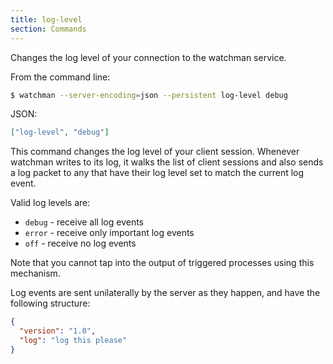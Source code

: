 ```yaml
---
title: log-level
section: Commands
---
```


Changes the log level of your connection to the watchman service.

From the command line:

~~~bash
$ watchman --server-encoding=json --persistent log-level debug
~~~

JSON:

~~~json
["log-level", "debug"]
~~~

This command changes the log level of your client session.  Whenever watchman
writes to its log, it walks the list of client sessions and also sends a log
packet to any that have their log level set to match the current log event.

Valid log levels are:

 * `debug` - receive all log events
 * `error` - receive only important log events
 * `off`   - receive no log events

Note that you cannot tap into the output of triggered processes using this
mechanism.

Log events are sent unilaterally by the server as they happen, and have
the following structure:

~~~json
{
  "version": "1.0",
  "log": "log this please"
}
~~~
